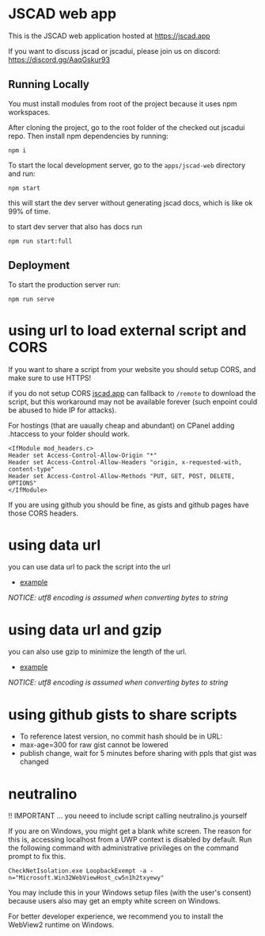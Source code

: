 # JSCAD web app

This is the JSCAD web application hosted at https://jscad.app

If you want to discuss jscad or jscadui, please join us on discord: https://discord.gg/AaqGskur93

## Running Locally

You must install modules from root of the project because it uses npm workspaces.

After cloning the project, go to the root folder of the checked out jscadui repo. Then install npm dependencies by running:

```
npm i
```

To start the local development server, go to the `apps/jscad-web` directory and run:

```
npm start
```

this will start the dev server without generating jscad docs, which is like ok 99% of time.

to start dev server that also has docs run

```
npm run start:full
```


## Deployment

To start the production server run:

```
npm run serve
```

# using url to load external script and CORS

If you want to share a script from your website you should setup CORS, and make sure to use HTTPS!

if you do not setup CORS [jscad.app](https://jscad.app) can fallback to `/remote` to download the script, but this workaround  may not be available forever (such enpoint could be abused to hide IP for attacks).


For hostings (that are uaually cheap and abundant) on CPanel adding .htaccess to your folder should work.
```
<IfModule mod_headers.c>
Header set Access-Control-Allow-Origin "*"
Header set Access-Control-Allow-Headers "origin, x-requested-with, content-type"
Header set Access-Control-Allow-Methods "PUT, GET, POST, DELETE, OPTIONS"
</IfModule>
```

If you are using github you should be fine, as gists and github pages have those CORS headers.

# using data url

you can use data url to pack the script into the url

- [example](https://jscad.app/#data:application/javascript;base64,bW9kdWxlLmV4cG9ydHM9ZnVuY3Rpb24gbWFpbigpe3JldHVybiByZXF1aXJlKCdAanNjYWQvbW9kZWxpbmcnKS5wcmltaXRpdmVzLnNwaGVyZSh7cmFkaXVzOiA0MH0pfQ==)

*NOTICE: utf8 encoding is assumed when converting bytes to string*

# using data url and gzip

you can also use gzip to minimize the length of the url.

- [example](https://jscad.app/#data:application/gzip;base64,H4sICN1FqGUAA3Rlc3QADcrBDkAwDADQu6/YjV3GxUUi8SuLFRXrpl1FIv6dd34xBT3AwZ0TFxkXpblgIhM9UmMfhqJMhuFUZGjqaZfZhzamAAfSWluXGSMWvECc5A3+9LAPqDKYvnvtW33S8ZutYgAAAA==)

*NOTICE: utf8 encoding is assumed when converting bytes to string*

# using github gists to share scripts

- To reference latest version, no commit hash should be in URL:
- max-age=300 for raw gist cannot be lowered
- publish change, wait for 5 minutes before sharing with ppls that gist was changed

# neutralino

!! IMPORTANT ... you neeed to include script calling neutralino.js yourself

If you are on Windows, you might get a blank white screen. The reason for this is, accessing localhost from a UWP context is disabled by default. Run the following command with administrative privileges on the command prompt to fix this.

```
CheckNetIsolation.exe LoopbackExempt -a -n="Microsoft.Win32WebViewHost_cw5n1h2txyewy"
```

You may include this in your Windows setup files (with the user's consent) because users also may get an empty white screen on Windows.

For better developer experience, we recommend you to install the WebView2 runtime on Windows.